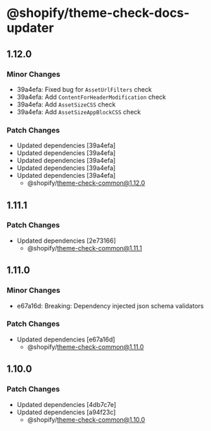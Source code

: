 # @shopify/theme-check-docs-updater

## 1.12.0

### Minor Changes

- 39a4efa: Fixed bug for `AssetUrlFilters` check
- 39a4efa: Add `ContentForHeaderModification` check
- 39a4efa: Add `AssetSizeCSS` check
- 39a4efa: Add `AssetSizeAppBlockCSS` check

### Patch Changes

- Updated dependencies [39a4efa]
- Updated dependencies [39a4efa]
- Updated dependencies [39a4efa]
- Updated dependencies [39a4efa]
- Updated dependencies [39a4efa]
  - @shopify/theme-check-common@1.12.0

## 1.11.1

### Patch Changes

- Updated dependencies [2e73166]
  - @shopify/theme-check-common@1.11.1

## 1.11.0

### Minor Changes

- e67a16d: Breaking: Dependency injected json schema validators

### Patch Changes

- Updated dependencies [e67a16d]
  - @shopify/theme-check-common@1.11.0

## 1.10.0

### Patch Changes

- Updated dependencies [4db7c7e]
- Updated dependencies [a94f23c]
  - @shopify/theme-check-common@1.10.0
